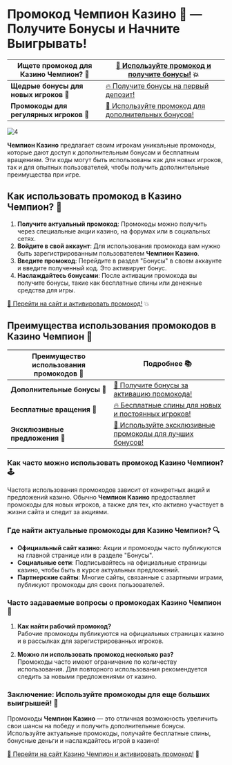# Промокод Чемпион Казино 🎁 — Получите Бонусы и Начните Выигрывать!

| **Ищете промокод для Казино Чемпион?** 🎯 | [🔗 Используйте промокод и получите бонусы!](https://champcasino.ink/pobeda/doa-hats?p80412p305331p112c) 💥 |  
|----------------------------------------|---------------------------------------------------------------|  
| **Щедрые бонусы для новых игроков** 🎁 | [🔥 Получите бонусы на первый депозит!](https://champcasino.ink/pobeda/doa-hats?p80412p305331p112c) |  
| **Промокоды для регулярных игроков** 💎 | [🎯 Используйте промокод для дополнительных бонусов!](https://champcasino.ink/pobeda/doa-hats?p80412p305331p112c) |  

![4](https://github.com/user-attachments/assets/10085c2b-9df4-49ed-906d-639b05403755)

**Чемпион Казино** предлагает своим игрокам уникальные промокоды, которые дают доступ к дополнительным бонусам и бесплатным вращениям. Эти коды могут быть использованы как для новых игроков, так и для опытных пользователей, чтобы получить дополнительные преимущества при игре.

## Как использовать промокод в Казино Чемпион? 🔑

1. **Получите актуальный промокод**: Промокоды можно получить через специальные акции казино, на форумах или в социальных сетях.
2. **Войдите в свой аккаунт**: Для использования промокода вам нужно быть зарегистрированным пользователем **Чемпион Казино**.
3. **Введите промокод**: Перейдите в раздел "Бонусы" в своем аккаунте и введите полученный код. Это активирует бонус.
4. **Наслаждайтесь бонусами**: После активации промокода вы получите бонусы, такие как бесплатные спины или денежные средства для игры.

[🎯 Перейти на сайт и активировать промокод!](https://champcasino.ink/pobeda/doa-hats?p80412p305331p112c) 💥

## Преимущества использования промокодов в Казино Чемпион 🎯

| Преимущество использования промокодов 🏅 | Подробнее 📚 |  
|-----------------------------------------|-------------|  
| **Дополнительные бонусы** 🎁 | [🎯 Получите бонусы за активацию промокода!](https://champcasino.ink/pobeda/doa-hats?p80412p305331p112c) |  
| **Бесплатные вращения** 🎰 | [🔥 Бесплатные спины для новых и постоянных игроков!](https://champcasino.ink/pobeda/doa-hats?p80412p305331p112c) |  
| **Эксклюзивные предложения** 💎 | [🎯 Используйте эксклюзивные промокоды для лучших бонусов!](https://champcasino.ink/pobeda/doa-hats?p80412p305331p112c) |  

### Как часто можно использовать промокод Казино Чемпион? 🕹️

Частота использования промокодов зависит от конкретных акций и предложений казино. Обычно **Чемпион Казино** предоставляет промокоды для новых игроков, а также для тех, кто активно участвует в жизни сайта и следит за акциями.

### Где найти актуальные промокоды для Казино Чемпион? 🔍

- **Официальный сайт казино**: Акции и промокоды часто публикуются на главной странице или в разделе "Бонусы".
- **Социальные сети**: Подписывайтесь на официальные страницы казино, чтобы быть в курсе актуальных предложений.
- **Партнерские сайты**: Многие сайты, связанные с азартными играми, публикуют промокоды для своих пользователей.

### Часто задаваемые вопросы о промокодах Казино Чемпион 🎯

1. **Как найти рабочий промокод?**  
   Рабочие промокоды публикуются на официальных страницах казино и в рассылках для зарегистрированных игроков.

2. **Можно ли использовать промокод несколько раз?**  
   Промокоды часто имеют ограничение по количеству использования. Для повторного использования рекомендуется следить за новыми предложениями от казино.

### Заключение: Используйте промокоды для еще больших выигрышей! 🎉

Промокоды **Чемпион Казино** — это отличная возможность увеличить свои шансы на победу и получить дополнительные бонусы. Используйте актуальные промокоды, получайте бесплатные спины, бонусные деньги и наслаждайтесь игрой в казино!

[🎯 Перейти на сайт Казино Чемпион и активировать промокод!](https://champcasino.ink/pobeda/doa-hats?p80412p305331p112c) 🎰
